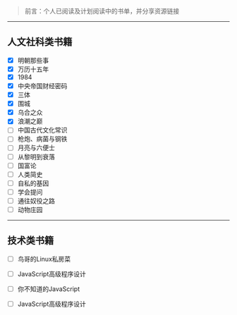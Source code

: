 > 前言：个人已阅读及计划阅读中的书单，并分享资源链接

-----

## 人文社科类书籍

- [x] 明朝那些事
- [x] 万历十五年
- [x] 1984
- [x] 中央帝国财经密码
- [x] 三体
- [x] 围城
- [x] 乌合之众
- [x] 浪潮之巅
- [ ] 中国古代文化常识
- [ ] 枪炮、病菌与钢铁
- [ ] 月亮与六便士
- [ ] 从黎明到衰落
- [ ] 国富论
- [ ] 人类简史
- [ ] 自私的基因
- [ ] 学会提问
- [ ] 通往奴役之路
- [ ] 动物庄园

-----

## 技术类书籍

- [ ] 鸟哥的Linux私房菜
- [ ] JavaScript高级程序设计
- [ ] 你不知道的JavaScript
- [ ] JavaScript高级程序设计

